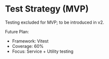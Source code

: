 # Test Strategy (MVP)
Testing excluded for MVP; to be introduced in v2.

Future Plan:
- Framework: Vitest  
- Coverage: 60%  
- Focus: Service + Utility testing
